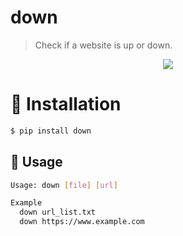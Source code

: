 # down
> Check if a website is up or down.

<p align="center">
<a href="https://asciinema.org/a/185168">
<img src="https://user-images.githubusercontent.com/27065646/40878073-dd8bfc5e-668b-11e8-8442-17de240bc646.png">
</a>
</p>


# :floppy_disk: Installation

```bash
$ pip install down
```

## :hammer: Usage
```bash
Usage: down [file] [url]

Example
  down url_list.txt
  down https://www.example.com
```
